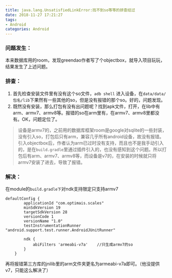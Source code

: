 ```yaml
---
title: java.lang.UnsatisfiedLinkError:找不到so等等的排查经过
date: 2018-11-27 17:21:27
tags: 
- Android
categories: Android
---
```


### 问题发生：
本来数据库用的room，发现greendao作者写了个objectbox，就导入项目玩玩，结果发生了上述问题。

### 排查：
1. 首先检查安装文件里有没有这个so文件，`adb shell` 进入设备，在`data/data/包名/lib`下果然有一些其他的so，但是没有报错的那个so。好的，问题发现。
2. 既然没有安装，那么打包有没有出问题呢？找到apk文件，打开，在lib中有arm、armv7、armv8等。报错的so在arm里有，在armv7、armv8里都没有。OK，问题定位了。

> 设备是armv7的，之前用的数据库框架room是google对sqlite的一些封装，没有引入so，打包后只有arm，兼容几乎所有android设备，故没有报错。引入objectbox后，作者认为arm已过时没有支持，而且也不是我手动引入的，是在`build.gradle`里通过插件引入的，也没有感知到这个问题。所以打包后有arm、armv7、armv8等，而设备是v7的，在安装的时候就只将armv7安装了进去，导致了报错。

### 解决：
在module的`build.gradle下`对ndk支持限定只支持armv7
```
defaultConfig {
        applicationId "com.optimais.scales"
        minSdkVersion 19
        targetSdkVersion 28
        versionCode 1
        versionName "1.0"
        testInstrumentationRunner "android.support.test.runner.AndroidJUnitRunner"

        ndk {
            abiFilters 'armeabi-v7a'    //只生成armv7的so
        }
    }
```
再将报错第三方库的jnilib里的arm文件夹更名为armeabi-v7a即可。（他没提供v7，只能这么解决了）
    
